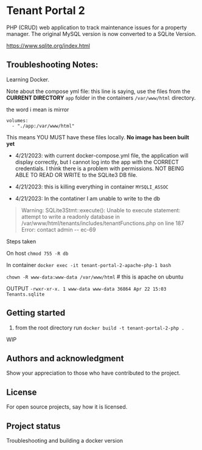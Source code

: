 # Tenant Portal 2

PHP (CRUD) web application to track maintenance issues for a property manager. The original MySQL version is now converted to a SQLite Version.

https://www.sqlite.org/index.html

## Troubleshooting Notes:

Learning Docker.

Note about the compose yml file: this line is saying, use the files from the **CURRENT DIRECTORY** `app` folder in the containers `/var/www/html` directory. 

the word i mean is mirror

```
volumes:
  - "./app:/var/www/html"

```
This means YOU MUST have these files locally. **No image has been built yet**

- 4/21/2023: with current docker-compose.yml file, the application will display correctly, but I cannot log into the app with the CORRECT credentials.  I think there is a problem with permissions.  NOT BEING ABLE TO READ OR WRITE to the SQLite3 DB file.

- 4/21/2023: this is killing everything in container `MYSQLI_ASSOC`

- 4/21/2023: In the contatiner I am unable to write to the db

> Warning: SQLite3Stmt::execute(): Unable to execute statement: attempt to write a readonly database in /var/www/html/tenants/includes/tenantFunctions.php on line 187
Error: contact admin -- ec-69

  Steps taken
  
  On host `chmod 755 -R db`

  In container `docker exec -it tenant-portal-2-apache-php-1 bash`

  `chown -R www-data:www-data /var/www/html` # this is apache on ubuntu

  OUTPUT `-rwxr-xr-x. 1 www-data www-data 36864 Apr 22 15:03 Tenants.sqlite`


## Getting started

1. from the root directory run `docker build -t tenant-portal-2-php .`


WIP

## Authors and acknowledgment
Show your appreciation to those who have contributed to the project.

## License
For open source projects, say how it is licensed.

## Project status

Troubleshooting and building a docker version
